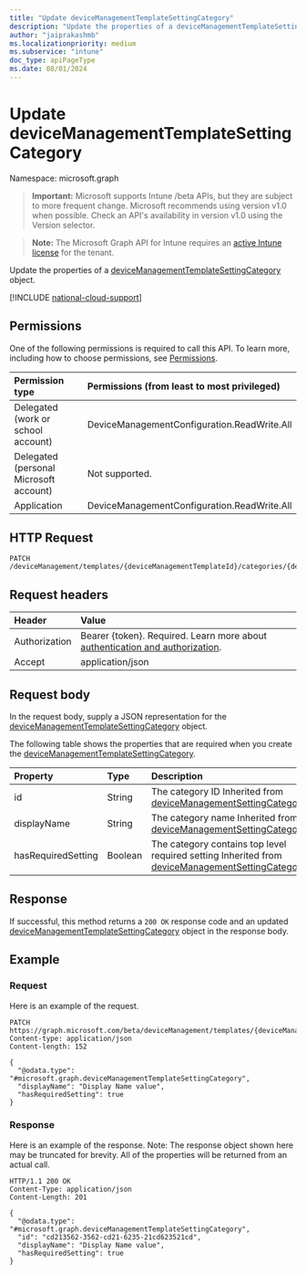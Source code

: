 ```yaml
---
title: "Update deviceManagementTemplateSettingCategory"
description: "Update the properties of a deviceManagementTemplateSettingCategory object."
author: "jaiprakashmb"
ms.localizationpriority: medium
ms.subservice: "intune"
doc_type: apiPageType
ms.date: 08/01/2024
---
```


# Update deviceManagementTemplateSettingCategory

Namespace: microsoft.graph

> **Important:** Microsoft supports Intune /beta APIs, but they are subject to more frequent change. Microsoft recommends using version v1.0 when possible. Check an API's availability in version v1.0 using the Version selector.

> **Note:** The Microsoft Graph API for Intune requires an [active Intune license](https://go.microsoft.com/fwlink/?linkid=839381) for the tenant.

Update the properties of a [deviceManagementTemplateSettingCategory](../resources/intune-deviceintent-devicemanagementtemplatesettingcategory.md) object.

[!INCLUDE [national-cloud-support](../../includes/all-clouds.md)]

## Permissions
One of the following permissions is required to call this API. To learn more, including how to choose permissions, see [Permissions](/graph/permissions-reference).

|Permission type|Permissions (from least to most privileged)|
|:---|:---|
|Delegated (work or school account)|DeviceManagementConfiguration.ReadWrite.All|
|Delegated (personal Microsoft account)|Not supported.|
|Application|DeviceManagementConfiguration.ReadWrite.All|

## HTTP Request
<!-- {
  "blockType": "ignored"
}
-->
``` http
PATCH /deviceManagement/templates/{deviceManagementTemplateId}/categories/{deviceManagementTemplateSettingCategoryId}
```

## Request headers
|Header|Value|
|:---|:---|
|Authorization|Bearer {token}. Required. Learn more about [authentication and authorization](/graph/auth/auth-concepts).|
|Accept|application/json|

## Request body
In the request body, supply a JSON representation for the [deviceManagementTemplateSettingCategory](../resources/intune-deviceintent-devicemanagementtemplatesettingcategory.md) object.

The following table shows the properties that are required when you create the [deviceManagementTemplateSettingCategory](../resources/intune-deviceintent-devicemanagementtemplatesettingcategory.md).

|Property|Type|Description|
|:---|:---|:---|
|id|String|The category ID Inherited from [deviceManagementSettingCategory](../resources/intune-deviceintent-devicemanagementsettingcategory.md)|
|displayName|String|The category name Inherited from [deviceManagementSettingCategory](../resources/intune-deviceintent-devicemanagementsettingcategory.md)|
|hasRequiredSetting|Boolean|The category contains top level required setting Inherited from [deviceManagementSettingCategory](../resources/intune-deviceintent-devicemanagementsettingcategory.md)|



## Response
If successful, this method returns a `200 OK` response code and an updated [deviceManagementTemplateSettingCategory](../resources/intune-deviceintent-devicemanagementtemplatesettingcategory.md) object in the response body.

## Example

### Request
Here is an example of the request.
``` http
PATCH https://graph.microsoft.com/beta/deviceManagement/templates/{deviceManagementTemplateId}/categories/{deviceManagementTemplateSettingCategoryId}
Content-type: application/json
Content-length: 152

{
  "@odata.type": "#microsoft.graph.deviceManagementTemplateSettingCategory",
  "displayName": "Display Name value",
  "hasRequiredSetting": true
}
```

### Response
Here is an example of the response. Note: The response object shown here may be truncated for brevity. All of the properties will be returned from an actual call.
``` http
HTTP/1.1 200 OK
Content-Type: application/json
Content-Length: 201

{
  "@odata.type": "#microsoft.graph.deviceManagementTemplateSettingCategory",
  "id": "cd213562-3562-cd21-6235-21cd623521cd",
  "displayName": "Display Name value",
  "hasRequiredSetting": true
}
```